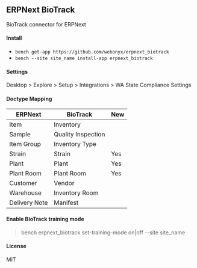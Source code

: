 ## ERPNext BioTrack

BioTrack connector for ERPNext

#### Install
 
* `bench get-app https://github.com/webonyx/erpnext_biotrack`
* `bench --site site_name install-app erpnext_biotrack`

#### Settings

 Desktop > Explore > Setup > Integrations > WA State Compliance Settings
 
#### Doctype Mapping

|ERPNext | BioTrack | New |
| --- | --- | --- |
| Item | Inventory | |
| Sample | Quality Inspection | |
| Item Group | Inventory Type | |
| Strain | Strain | Yes |
| Plant | Plant | Yes |
| Plant Room | Plant Room | Yes |
| Customer | Vendor | |
| Warehouse | Inventory Room | |
| Delivery Note | Manifest | |


#### Enable BioTrack training mode

> bench erpnext_biotrack set-training-mode on|off --site site_name


#### License

MIT